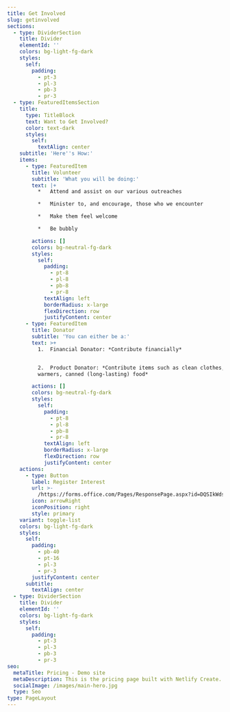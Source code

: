 ```yaml
---
title: Get Involved
slug: getinvolved
sections:
  - type: DividerSection
    title: Divider
    elementId: ''
    colors: bg-light-fg-dark
    styles:
      self:
        padding:
          - pt-3
          - pl-3
          - pb-3
          - pr-3
  - type: FeaturedItemsSection
    title:
      type: TitleBlock
      text: Want to Get Involved?
      color: text-dark
      styles:
        self:
          textAlign: center
    subtitle: 'Here''s How:'
    items:
      - type: FeaturedItem
        title: Volunteer
        subtitle: 'What you will be doing:'
        text: |+
          *   Attend and assist on our various outreaches

          *   Minister to, and encourage, those who we encounter

          *   Make them feel welcome

          *   Be bubbly

        actions: []
        colors: bg-neutral-fg-dark
        styles:
          self:
            padding:
              - pt-8
              - pl-8
              - pb-8
              - pr-8
            textAlign: left
            borderRadius: x-large
            flexDirection: row
            justifyContent: center
      - type: FeaturedItem
        title: Donator
        subtitle: 'You can either be a:'
        text: >+
          1.  Financial Donator: *Contribute financially*


          2.  Product Donator: *Contribute items such as clean clothes, winter
          warmers, canned (long-lasting) food*

        actions: []
        colors: bg-neutral-fg-dark
        styles:
          self:
            padding:
              - pt-8
              - pl-8
              - pb-8
              - pr-8
            textAlign: left
            borderRadius: x-large
            flexDirection: row
            justifyContent: center
    actions:
      - type: Button
        label: Register Interest
        url: >-
          /https://forms.office.com/Pages/ResponsePage.aspx?id=DQSIkWdsW0yxEjajBLZtrQAAAAAAAAAAAANAAoZ6sppURURWTU9TUzhWSlE0UENNTFJOWVNTOVhEQy4u
        icon: arrowRight
        iconPosition: right
        style: primary
    variant: toggle-list
    colors: bg-light-fg-dark
    styles:
      self:
        padding:
          - pb-40
          - pt-16
          - pl-3
          - pr-3
        justifyContent: center
      subtitle:
        textAlign: center
  - type: DividerSection
    title: Divider
    elementId: ''
    colors: bg-light-fg-dark
    styles:
      self:
        padding:
          - pt-3
          - pl-3
          - pb-3
          - pr-3
seo:
  metaTitle: Pricing - Demo site
  metaDescription: This is the pricing page built with Netlify Create.
  socialImage: /images/main-hero.jpg
  type: Seo
type: PageLayout
---
```

